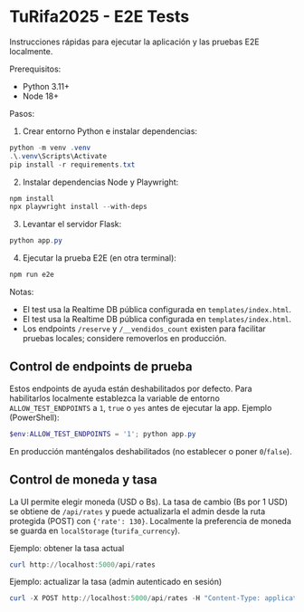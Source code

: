 # TuRifa2025 - E2E Tests

Instrucciones rápidas para ejecutar la aplicación y las pruebas E2E localmente.

Prerequisitos:
- Python 3.11+
- Node 18+

Pasos:

1. Crear entorno Python e instalar dependencias:

```powershell
python -m venv .venv
.\.venv\Scripts\Activate
pip install -r requirements.txt
```

2. Instalar dependencias Node y Playwright:

```powershell
npm install
npx playwright install --with-deps
```

3. Levantar el servidor Flask:

```powershell
python app.py
```

4. Ejecutar la prueba E2E (en otra terminal):

```powershell
npm run e2e
```

Notas:
- El test usa la Realtime DB pública configurada en `templates/index.html`.
 - El test usa la Realtime DB pública configurada en `templates/index.html`.
 - Los endpoints `/reserve` y `/__vendidos_count` existen para facilitar pruebas locales; considere removerlos en producción.

Control de endpoints de prueba
-----------------------------

Estos endpoints de ayuda están deshabilitados por defecto. Para habilitarlos localmente establezca la variable de entorno `ALLOW_TEST_ENDPOINTS` a `1`, `true` o `yes` antes de ejecutar la app. Ejemplo (PowerShell):

```powershell
$env:ALLOW_TEST_ENDPOINTS = '1'; python app.py
```

En producción manténgalos deshabilitados (no establecer o poner `0`/`false`).

Control de moneda y tasa
------------------------

La UI permite elegir moneda (USD o Bs). La tasa de cambio (Bs por 1 USD) se obtiene de `/api/rates` y puede actualizarla el admin desde la ruta protegida (POST) con `{'rate': 130}`. Localmente la preferencia de moneda se guarda en `localStorage` (`turifa_currency`).

Ejemplo: obtener la tasa actual

```powershell
curl http://localhost:5000/api/rates
```

Ejemplo: actualizar la tasa (admin autenticado en sesión)

```powershell
curl -X POST http://localhost:5000/api/rates -H "Content-Type: application/json" -d '{"rate": 140}'
```

